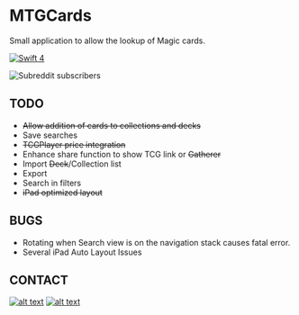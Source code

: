 

# MTGCards
Small application to allow the lookup of Magic cards.

<p align="left">
    <a href="https://swift.org">
        <img src="http://img.shields.io/badge/swift-5-brightgreen.svg" alt="Swift 4">
    </a>
</p>
<img alt="Subreddit subscribers" src="https://img.shields.io/reddit/subreddit-subscribers/mymtgapp.svg?style=social">

## TODO
* ~~Allow addition of cards to collections and decks~~
* Save searches
* ~~TCGPlayer price integration~~
* Enhance share function to show TCG link or ~~Gatherer~~
* Import ~~Deck~~/Collection list
* Export
* Search in filters
* ~~iPad optimized layout~~

## BUGS
* Rotating when Search view is on the navigation stack causes fatal error.
* Several iPad Auto Layout Issues

## CONTACT
<!-- display the social media buttons in your README -->

[![alt text][1.1]][1]
[![alt text][6.1]][6]


<!-- links to social media icons -->
<!-- no need to change these -->

<!-- icons with padding -->

[1.1]: http://i.imgur.com/tXSoThF.png (@RoboticSnailSW)
[6.1]: http://i.imgur.com/0o48UoR.png (github)

<!-- icons without padding -->

[1.2]: http://i.imgur.com/wWzX9uB.png (@RoboticSnailSW)
[6.2]: http://i.imgur.com/9I6NRUm.png (github)


<!-- links to your social media accounts -->
<!-- update these accordingly -->

[1]: http://www.twitter.com/roboticsnailSW
[6]: http://www.github.com/jmcsmith/MTGCards
